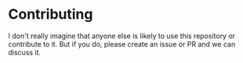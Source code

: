 # Contributing

I don't really imagine that anyone else is likely to use this repository or contribute to it.
But if you do, please create an issue or PR and we can discuss it.